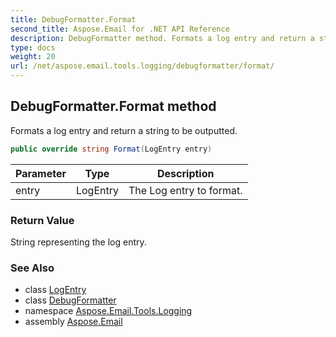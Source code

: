 ```yaml
---
title: DebugFormatter.Format
second_title: Aspose.Email for .NET API Reference
description: DebugFormatter method. Formats a log entry and return a string to be outputted
type: docs
weight: 20
url: /net/aspose.email.tools.logging/debugformatter/format/
---
```

## DebugFormatter.Format method

Formats a log entry and return a string to be outputted.

```csharp
public override string Format(LogEntry entry)
```

| Parameter | Type | Description |
| --- | --- | --- |
| entry | LogEntry | The Log entry to format. |

### Return Value

String representing the log entry.

### See Also

* class [LogEntry](../../logentry/)
* class [DebugFormatter](../)
* namespace [Aspose.Email.Tools.Logging](../../debugformatter/)
* assembly [Aspose.Email](../../../)


